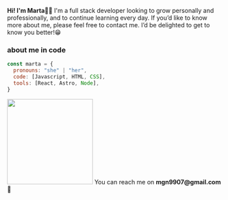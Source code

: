  <b>Hi! I'm Marta</b>🧑‍💻 I'm a full stack developer looking to grow personally and professionally, and to continue learning every day. If you’d like to know more about me, please feel free to contact me. I’d be delighted to get to know you better!😁 

### about me in code 
```javascript
const marta = {
  pronouns: "she" | "her",
  code: [Javascript, HTML, CSS],
  tools: [React, Astro, Node],
}
```
<img src="https://media.giphy.com/media/v1.Y2lkPTc5MGI3NjExNnh3ZnhnN21sZjh0Mng2NXh0ZW10OWsxaXMzeXBydmZidmR4cnlyYiZlcD12MV9pbnRlcm5hbF9naWZfYnlfaWQmY3Q9Zw/LHZyixOnHwDDy/giphy.gif" width="200"> 
You can reach me on <b>mgn9907@gmail.com</b> 🌟
